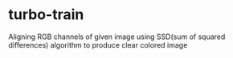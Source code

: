 # turbo-train
Aligning RGB channels of given image using SSD(sum of squared differences) algorithm to produce clear colored image
